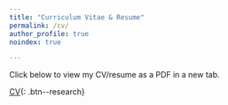 ```yaml
---
title: "Curriculum Vitae & Resume"
permalink: /cv/
author_profile: true
noindex: true

---
```

<meta name="robots" content="noindex">

<p>Click below to view my CV/resume as a PDF in a new tab.</p>


<a id = "button" href="/files/ckbuhler_cv.pdf" target="_blank">CV</a>{: .btn--research}
